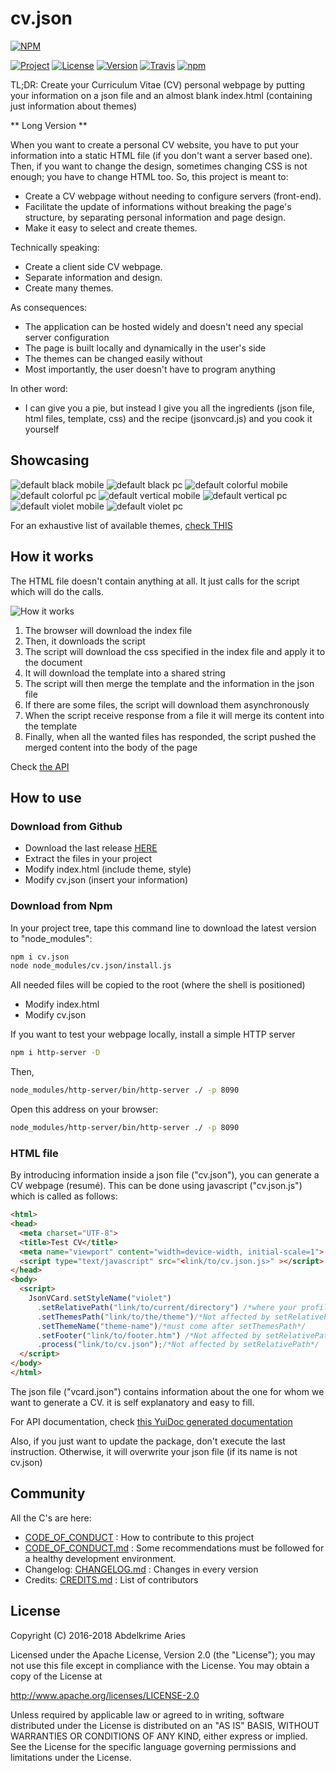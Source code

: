 # cv.json

[![NPM](https://nodei.co/npm/cv.json.png?downloads=true&downloadRank=true&stars=true)](https://nodei.co/npm/cv.json/)

[![Project](https://img.shields.io/badge/Project-cv.json-FDEE00.svg)](https://kariminf.github.io/cv.json/)
[![License](https://img.shields.io/badge/License-Apache_2.0-FDEE00.svg)](http://www.apache.org/licenses/LICENSE-2.0)
[![Version](https://img.shields.io/npm/v/cv.json.svg)](https://www.npmjs.com/package/cv.json)
[![Travis](https://img.shields.io/travis/kariminf/cv.json.svg)](https://travis-ci.org/kariminf/cv.json)
[![npm](https://img.shields.io/npm/dt/cv.json.svg)](https://www.npmjs.com/package/cv.json)

TL;DR: Create your Curriculum Vitae (CV) personal webpage by putting your information on a json file and an almost blank index.html (containing just information about themes)

** Long Version **

When you want to create a personal CV website, you have to put your information into a static HTML file (if you don't want a server based one).
Then, if you want to change the design, sometimes changing CSS is not enough; you have to change HTML too.
So, this project is meant to:
* Create a CV webpage without needing to configure servers (front-end).
* Facilitate the update of informations without breaking the page's structure, by separating personal information and page design.
* Make it easy to select and create themes.

Technically speaking:
* Create a client side CV webpage.
* Separate information and design.
* Create many themes.

As consequences:
* The application can be hosted widely and doesn't need any special server configuration
* The page is built locally and dynamically in the user's side
* The themes can be changed easily without
* Most importantly, the user doesn't have to program anything

In other word:
* I can give you a pie, but instead I give you all the ingredients (json file, html files, template, css) and the recipe (jsonvcard.js) and you cook it yourself

## Showcasing
![default black mobile](src/themes/default/black.m.png)
![default black pc](src/themes/default/black.png)
![default colorful mobile](src/themes/default/colorful.m.png)
![default colorful pc](src/themes/default/colorful.png)
![default vertical mobile](src/themes/default/vertical.m.png)
![default vertical pc](src/themes/default/vertical.png)
![default violet mobile](src/themes/default/violet.m.png)
![default violet pc](src/themes/default/violet.png)

For an exhaustive list of available themes, [check THIS](./THEMES.md)

## How it works

The HTML file doesn't contain anything at all. It just calls for the script which will do the calls.

![How it works](/docs/img/cv.json.png)

1. The browser will download the index file
1. Then, it downloads the script
1. The script will download the css specified in the index file and apply it to the document
1. It will download the template into a shared string
1. The script will then merge the template and the information in the json file
1. If there are some files, the script will download them asynchronously
1. When the script receive response from a file it will merge its content into the template
1. Finally, when all the wanted files has responded, the script pushed the merged content into the body of the page

Check [the API](https://kariminf.github.io/cv.json/docs/docs)

## How to use

### Download from Github

* Download the last release [HERE](https://github.com/kariminf/cv.json/releases/latest)
* Extract the files in your project
* Modify index.html (include theme, style)
* Modify cv.json (insert your information)

### Download from Npm

In your project tree, tape this command line to download the latest version to "node_modules":
```bash
npm i cv.json
node node_modules/cv.json/install.js
```
All needed files will be copied to the root (where the shell is positioned)
* Modify index.html
* Modify cv.json

If you want to test your webpage locally, install a simple HTTP server
```bash
npm i http-server -D
```
Then,
```bash
node_modules/http-server/bin/http-server ./ -p 8090
```
Open this address on your browser:
```bash
node_modules/http-server/bin/http-server ./ -p 8090
```

### HTML file

By introducing information inside a json file ("cv.json"), you can generate a CV webpage (resumé).
This can be done using javascript ("cv.json.js") which is called as follows:
```html
<html>
<head>
  <meta charset="UTF-8">
  <title>Test CV</title>
  <meta name="viewport" content="width=device-width, initial-scale=1">
  <script type="text/javascript" src="<link/to/cv.json.js>" ></script>
</head>
<body>
  <script>
    JsonVCard.setStyleName("violet")
      .setRelativePath("link/to/current/directory") /*where your profile picture and helper files are*/
      .setThemesPath("link/to/the/theme")/*Not affected by setRelativePath*/
      .setThemeName("theme-name")/*must come after setThemesPath*/
      .setFooter("link/to/footer.htm") /*Not affected by setRelativePath*/
      .process("link/to/cv.json");/*Not affected by setRelativePath*/
  </script>
</body>
</html>
```
The json file ("vcard.json") contains information about the one for whom we want to generate a CV.
it is self explanatory and easy to fill.

For API documentation, check [this YuiDoc generated documentation](https://kariminf.github.io/cv.json/docs/docs/)


Also, if you just want to update the package, don't execute the last instruction.
Otherwise, it will overwrite your json file (if its name is not cv.json)

## Community

All the C's are here:

* [CODE_OF_CONDUCT](./CONTRIBUTING.md) : How to contribute to this project
* [CODE_OF_CONDUCT.md](./CODE_OF_CONDUCT.md) : Some recommendations must be followed for a healthy development environment.
* Changelog: [CHANGELOG.md](./CHANGELOG.md) : Changes in every version
* Credits: [CREDITS.md](./CREDITS.md) : List of contributors

## License

Copyright (C) 2016-2018 Abdelkrime Aries

Licensed under the Apache License, Version 2.0 (the "License");
you may not use this file except in compliance with the License.
You may obtain a copy of the License at

http://www.apache.org/licenses/LICENSE-2.0

Unless required by applicable law or agreed to in writing, software
distributed under the License is distributed on an "AS IS" BASIS,
WITHOUT WARRANTIES OR CONDITIONS OF ANY KIND, either express or implied.
See the License for the specific language governing permissions and
limitations under the License.
